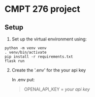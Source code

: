 # CMPT 276 project

## Setup
1. Set up the virtual environment using:
```
python -m venv venv
. venv/bin/activate
pip install -r requirements.txt
flask run
```

2. Create the '.env' for the your api key
   
   In .env put:
   > OPENAI_API_KEY = _your api key_
